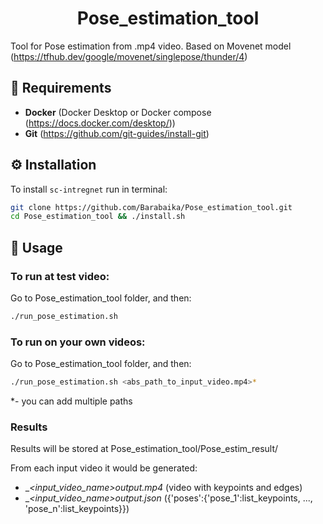 <h1 align="center">
  Pose_estimation_tool
  <br>
</h1>

Tool for Pose estimation from .mp4 video.
Based on Movenet model 
(https://tfhub.dev/google/movenet/singlepose/thunder/4)

## 📝 Requirements

+ __Docker__ (Docker Desktop or Docker compose (https://docs.docker.com/desktop/))
+ __Git__ (https://github.com/git-guides/install-git)

## ⚙️ Installation

To install `sc-intregnet` run in terminal:

```bash
git clone https://github.com/Barabaika/Pose_estimation_tool.git
cd Pose_estimation_tool && ./install.sh
```

## 🚀 Usage

### To run at test video:

Go to Pose_estimation_tool folder, and then:

```bash
./run_pose_estimation.sh

```

### To run on your own videos:

Go to Pose_estimation_tool folder, and then:

```bash
./run_pose_estimation.sh <abs_path_to_input_video.mp4>*

```
*- you can add multiple paths

### Results

Results will be stored at Pose_estimation_tool/Pose_estim_result/

From each input video it would be generated:

+ __<input_video_name>_output.mp4__ (video with keypoints and edges)
+ __<input_video_name>_output.json__ ({'poses':{'pose_1':list_keypoints, ..., 'pose_n':list_keypoints}})
